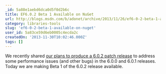 ```yaml
---
_id: 5a88e1aebd6dca0d5f0d2b6c
title: EF6.0.2 Beta 1 Available on NuGet
url: http://blogs.msdn.com/b/adonet/archive/2013/11/26/ef6-0-2-beta-1-available-on-nuget.aspx
category: libraries-tools
slug: 'ef6-0-2-beta-1-available-on-nuget'
user_id: 5a83ce59d6eb0005c4ecda2c
createdOn: '2013-11-30T10:02:46.000Z'
tags: []
---
```


We recently shared <a href="http://blogs.msdn.com/b/adonet/archive/2013/10/31/ef6-performance-issues.aspx">our plans to produce a 6.0.2 patch release</a> to address some performance issues (and other bugs) in the 6.0.0 and 6.0.1 releases. Today we are making Beta 1 of the 6.0.2 release available.

